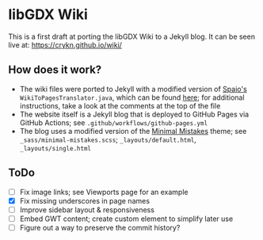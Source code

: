 # libGDX Wiki
This is a first draft at porting the libGDX Wiki to a Jekyll blog. It can be seen live at: https://crykn.github.io/wiki/

## How does it work?
- The wiki files were ported to Jekyll with a modified version of [Spaio's](https://github.com/Spaio/libgdx-wiki-on-pages) `WikiToPagesTranslator.java`, which can be found [here](https://gist.github.com/crykn/e58577f4290026247add420a43ab1cfe); for additional instructions, take a look at the comments at the top of the file
- The website itself is a Jekyll blog that is deployed to GitHub Pages via GitHub Actions; see `.github/workflows/github-pages.yml`
- The blog uses a modified version of the [Minimal Mistakes](https://github.com/mmistakes/minimal-mistakes) theme; see `_sass/minimal-mistakes.scss`; `_layouts/default.html`, `_layouts/single.html`

## ToDo
- [ ] Fix image links; see Viewports page for an example
- [x] Fix missing underscores in page names
- [ ] Improve sidebar layout & responsiveness
- [ ] Embed GWT content; create custom element to simplify later use
- [ ] Figure out a way to preserve the commit history?
